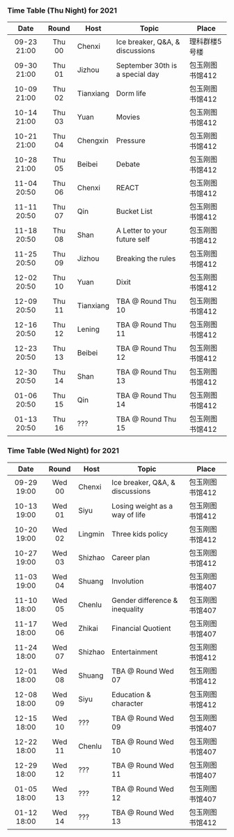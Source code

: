 ### Time Table (Thu Night) for 2021
| Date        | Round  | Host      | Topic                           | Place         |
|:-----------:|:------:|-----------|---------------------------------|---------------|
| 09-23 21:00 | Thu 00 | Chenxi    | Ice breaker, Q&A, & discussions | 理科群楼5号楼   |
| 09-30 21:00 | Thu 01 | Jizhou    | September 30th is a special day | 包玉刚图书馆412 |
| 10-09 21:00 | Thu 02 | Tianxiang | Dorm life                       | 包玉刚图书馆412 |
| 10-14 21:00 | Thu 03 | Yuan      | Movies                          | 包玉刚图书馆412 |
| 10-21 21:00 | Thu 04 | Chengxin  | Pressure                        | 包玉刚图书馆412 |
| 10-28 21:00 | Thu 05 | Beibei    | Debate                          | 包玉刚图书馆412 |
| 11-04 20:50 | Thu 06 | Chenxi    | REACT                           | 包玉刚图书馆412 |
| 11-11 20:50 | Thu 07 | Qin       | Bucket List                     | 包玉刚图书馆412 |
| 11-18 20:50 | Thu 08 | Shan      | A Letter to your future self    | 包玉刚图书馆412 |
| 11-25 20:50 | Thu 09 | Jizhou    | Breaking the rules              | 包玉刚图书馆412 |
| 12-02 20:50 | Thu 10 | Yuan      | Dixit                           | 包玉刚图书馆412 |
| 12-09 20:50 | Thu 11 | Tianxiang | TBA @ Round Thu 10              | 包玉刚图书馆412 |
| 12-16 20:50 | Thu 12 | Lening    | TBA @ Round Thu 11              | 包玉刚图书馆412 |
| 12-23 20:50 | Thu 13 | Beibei    | TBA @ Round Thu 12              | 包玉刚图书馆412 |
| 12-30 20:50 | Thu 14 | Shan      | TBA @ Round Thu 13              | 包玉刚图书馆412 |
| 01-06 20:50 | Thu 15 | Qin       | TBA @ Round Thu 14              | 包玉刚图书馆412 |
| 01-13 20:50 | Thu 16 | ???       | TBA @ Round Thu 15              | 包玉刚图书馆412 |

### Time Table (Wed Night) for 2021
| Date        | Round  | Host      | Topic                           | Place         |
|:-----------:|:------:|-----------|---------------------------------|---------------|
| 09-29 19:00 | Wed 00 | Chenxi    | Ice breaker, Q&A, & discussions | 包玉刚图书馆412 |
| 10-13 19:00 | Wed 01 | Siyu      | Losing weight as a way of life  | 包玉刚图书馆412 |
| 10-20 19:00 | Wed 02 | Lingmin   | Three kids policy               | 包玉刚图书馆412 |
| 10-27 19:00 | Wed 03 | Shizhao   | Career plan                     | 包玉刚图书馆412 |
| 11-03 19:00 | Wed 04 | Shuang    | Involution                      | 包玉刚图书馆407 |
| 11-10 18:00 | Wed 05 | Chenlu    | Gender difference & inequality  | 包玉刚图书馆407 |
| 11-17 18:00 | Wed 06 | Zhikai    | Financial Quotient              | 包玉刚图书馆407 |
| 11-24 18:00 | Wed 07 | Shizhao   | Entertainment                   | 包玉刚图书馆412 |
| 12-01 18:00 | Wed 08 | Shuang    | TBA @ Round Wed 07              | 包玉刚图书馆412 |
| 12-08 18:00 | Wed 09 | Siyu      | Education & character           | 包玉刚图书馆412 |
| 12-15 18:00 | Wed 10 | ???       | TBA @ Round Wed 09              | 包玉刚图书馆407 |
| 12-22 18:00 | Wed 11 | Chenlu    | TBA @ Round Wed 10              | 包玉刚图书馆407 |
| 12-29 18:00 | Wed 12 | ???       | TBA @ Round Wed 11              | 包玉刚图书馆407 |
| 01-05 18:00 | Wed 13 | ???       | TBA @ Round Wed 12              | 包玉刚图书馆407 |
| 01-12 18:00 | Wed 14 | ???       | TBA @ Round Wed 13              | 包玉刚图书馆412 |
